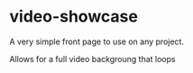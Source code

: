 # video-showcase
A very simple front page to use on any project.

Allows for a full video backgroung that loops
